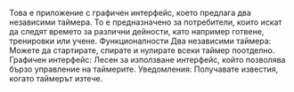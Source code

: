 Това е приложение с графичен интерфейс, което предлага два независими таймера. То е предназначено за потребители, които искат да следят времето за различни дейности, като например готвене, тренировки или учене.
Функционалности
Два независими таймера: Можете да стартирате, спирате и нулирате всеки таймер поотделно.
Графичен интерфейс: Лесен за използване интерфейс, който позволява бързо управление на таймерите.
Уведомления: Получавате известия, когато таймерът изтече.
